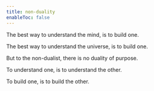 ```yaml
---
title: non-duality
enableToc: false
---
```

The best way to understand the mind, is to build one.

The best way to understand the universe, is to build one.

But to the non-dualist, there is no duality of purpose.

To understand one, is to understand the other.

To build one, is to build the other.


 


